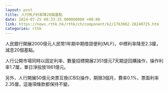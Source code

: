 ```yaml
---
layout: post
title: 人行MLF利率降20個基點
date: 2024-07-25 09:33:25.000000000 +08:00
link: https://news.rthk.hk/rthk/ch/component/k2/1763062-20240725.htm
categories: rthk
---
```


人民銀行開展2000億元人民幣1年期中期借貸便利(MLF)，中標利率降至2.3厘，減息20個基點。

人行公開市場同時以固定利率、數量招標開展2351億元7天期逆回購操作，操作利率1.7厘，單日淨投放1861億元。

另外，人行開展50億元央票互換(CBS)操作，期限3個月，費率0.1%，票面利率2.35厘，這幾項條款都保持不變。
